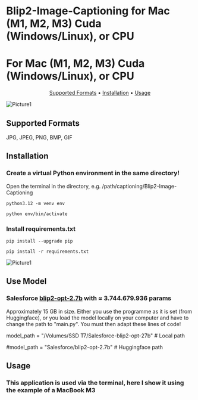 # Blip2-Image-Captioning for Mac (M1, M2, M3) Cuda (Windows/Linux), or CPU
<h1>For Mac (M1, M2, M3) Cuda (Windows/Linux), or CPU</h1>
<div align="center">
  <p>
    <a href="#supported-formats">Supported Formats</a> •
    <a href="#installation">Installation</a> •
    <a href="#usage">Usage</a>
  </p>
</div>

![Picture1](https://creative-ai.der-zerfleischer.de/images/auto/quer//2024-05-17-122441_530400024634200_barock.jpeg)

## Supported Formats
JPG, JPEG, PNG, BMP, GIF

## Installation

### Create a virtual Python environment in the same directory!
Open the terminal in the directory, e.g. /path/captioning/Blip2-Image-Captioning
```
python3.12 -m venv env
```
```
python env/bin/activate
```
### Install requirements.txt
```
pip install --upgrade pip
```
```
pip install -r requirements.txt
```
![Picture1](https://creative-ai.der-zerfleischer.de/images/creativ/quer//2024-05-17-103401_109585519072628_barock.jpeg)
## Use Model

### Salesforce [blip2-opt-2.7b](https://huggingface.co/Salesforce/blip2-opt-2.7b) with ≈ 3.744.679.936 params
Approximately 15 GB in size. Either you use the programme as it is set (from Huggingface), or you load the model locally on your computer and have to change the path to "main.py".
You must then adapt these lines of code!<p>
model_path = "/Volumes/SSD T7/Salesforce-blip2-opt-27b" # Local path<p>
#model_path = "Salesforce/blip2-opt-2.7b" # Huggingface path<p>

## Usage

### This application is used via the terminal, here I show it using the example of a MacBook M3
